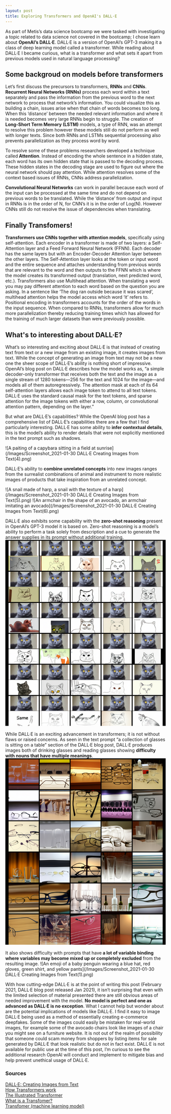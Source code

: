```yaml
---
layout: post
title: Exploring Transformers and OpenAI's DALL·E
---
```


<p>As part of Metis’s data science bootcamp we were tasked with investigating a topic related to data science not covered in the bootcamp; I chose learn about <strong>OpenAI’s DALL·E</strong>. DALL·E is a version of  OpenAI’s GPT-3 making it a class of deep learning model called a transformer. While reading about DALL·E I became curious, what is a transformer and what sets it apart from previous models used in natural language processing? </p>

## Some backgroud on models before transformers

<p>Let’s first discuss the precursors to transformers, <strong>RNNs</strong> and <strong>CNNs</strong>. <strong>Recurrent Neural Networks (RNNs)</strong> process each word within a text separately and pass the information from the previous word to the next network to process that network’s information. You could visualize this as building a chain, issues arise when that chain of words becomes too long. When this ‘distance’ between the needed relevant information and where it is needed becomes very large RNNs begin to struggle. The creation of <strong>Long-Short Term Memory (LSTM)</strong> models, a type of RNN, was an attempt to resolve this problem however these models still do not perform as well with longer texts. Since both RNNs and LSTMs sequential processing also prevents parallelization as they process word by word. </p>

<p>To resolve some of these problems researchers developed a technique called<strong> Attention</strong>. Instead of encoding the whole sentence in a hidden state, each word has its own hidden state that is passed to the decoding process. These hidden states in the decoding stage are used to figure out where the neural network should pay attention. While attention resolves some of the context based issues of RNNs, CNNs address parallelization. </p>

<p><strong>Convolutional Neural Networks</strong> can work in parallel because each word of the input can be processed at the same time and do not depend on previous words to be translated. While the ‘distance’ from output and input in RNNs is in the order of N, for CNN’s it is in the order of Log(N).  However CNNs still do not resolve the issue of dependencies when translating. </p>

## Finally Transfomers!

<p> <strong>Transformers use CNNs together with attention models</strong>, specifically using self-attention. Each encoder in a transformer is made of two layers: a Self-Attention layer and a Feed Forward Neural Network (FFNN). Each decoder has the same layers but with an Encoder-Decoder Attention layer between the other layers. The Self-Attention layer looks at the token or input word and the entire sequence and attaches understanding from previous words that are relevant to the word and then outputs to the FFNN which is where the model creates its transformed output (translation, next predicted word, etc.). Transformers also use Multihead attention. When translating a word you may pay different attention to each word based on the question you are asking. In a sentence like ‘The dog ran outside because it was scared’, multihead attention helps the model access which word ‘it’ refers to. Positional encoding in transformers accounts for the order of the words in the input sequence. When compared to RNNs, transformers allow for much more parallelization thereby reducing training times which has allowed for the training of much larger datasets than were previously possible.</p>

## What's to interesting about DALL·E?
<p>What’s so interesting and exciting about DALL·E is that instead of creating text from text or a new image from an existing image, it creates images from text. While the concept of generating an image from text may not be a new one the sheer scope of DALL·E’s ability is nothing short of impressive. OpenAI’s blog post on DALL·E describes how the model works as, “a simple decoder-only transformer that receives both the text and the image as a single stream of 1280 tokens—256 for the text and 1024 for the image—and models all of them autoregressively. The attention mask at each of its 64 self-attention layers allows each image token to attend to all text tokens. DALL·E uses the standard causal mask for the text tokens, and sparse attention for the image tokens with either a row, column, or convolutional attention pattern, depending on the layer.”  </p>

<p>But what are DALL·E’s capabilities? While the OpenAI blog post has a comprehensive list of DALL·E’s capabilities there are a few that I find particularly interesting. DALL·E has some ability to <strong>infer contextual details</strong>, this is the model’s ability to render details that were not explicitly mentioned in the text prompt such as shadows.</p>

![A paiting of a capybara sitting in a field at sunrise](/Images/Screenshot_2021-01-30 DALL·E Creating Images from Text(4).png)

<p>DALL·E’s ability to <strong>combine unrelated concepts</strong> into new images ranges from the surrealist combinations of animal and instrument to more realistic images of products that take inspiration from an unrelated concept. </p>
  
![A snail made of harp, a snail with the texture of a harp](/Images/Screenshot_2021-01-30 DALL·E Creating Images from Text(5).png)
![An armchair in the shape of an avocado, an armchair imitating an avocado](/Images/Screenshot_2021-01-30 DALL·E Creating Images from Text(6).png)

DALL·E also exhibits some capability with the <strong>zero-shot reasoning</strong> present in OpenAI’s GPT-3 model it is based on. Zero-shot reasoning is a model’s ability to perform a task solely from description and a cue to generate the answer supplies in its prompt without additional training. 
![the exact same cat on the top as a sketch on the bottom](/Images/zeroshot.png)

 While DALL·E is an exciting advancement in transformers; it is not without flaws or raised concerns. As seen in the text prompt  “a collection of glasses is sitting on a table” section of the DALL·E blog post, DALL·E produces images both of drinking glasses and reading glasses showing <strong>difficulty with nouns that have multiple meanings</strong>. 
![a collection of glasses is sitting on a table](/Images/glasses.png)

It also shows difficulty with prompts that have<strong> a lot of variable binding where variables may become mixed up or completely excluded</strong> from the resulting image.
![An emoji of a baby penguin wearing a blue hat, red gloves, green shirt, and yellow pants](/Images/Screenshot_2021-01-30 DALL·E Creating Images from Text(1).png)

With how cutting-edge DALL·E is at the point of writing this post (February 2021, DALL·E blog post released Jan 2021), it isn’t surprising that even with the limited selection of material presented there are still obvious areas of needed improvement with the model. <strong>No model is perfect and one as advanced as DALL·E is no exception</strong>. What I cannot help but wonder about are the potential implications of models like DALL·E. I find it easy to image DALL·E being used as a method of essentially creating e-commerce deepfakes. Some of the images could easily be mistaken for real-world images, for example some of the avocado chairs look like images of a chair you might see on a furniture website. It is not out of the realm of possibility that someone could scam money from shoppers by listing items for sale generated by DALL·E that look realistic but do not in fact exist. DALL·E is not available for public use at the time of this post, I’m curious to see the additional research OpenAI will conduct and implement to mitigate bias and help prevent unethical usage of DALL·E.

### Sources
[DALL·E: Creating Images from Text](https://openai.com/blog/dall-e/)<br>
[How Transformers work](https://towardsdatascience.com/transformers-141e32e69591)<br>
[The Illustrated Transformer](http://jalammar.github.io/illustrated-transformer/)<br>
[What is a Transfomer?](https://medium.com/inside-machine-learning/what-is-a-transformer-d07dd1fbec04)<br>
[Transfomer (machine learning model)](https://en.wikipedia.org/wiki/Transformer_(machine_learning_model))
